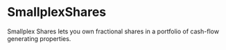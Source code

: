 # SmallplexShares
Smallplex Shares lets you own fractional shares in a portfolio of cash-flow generating properties.
